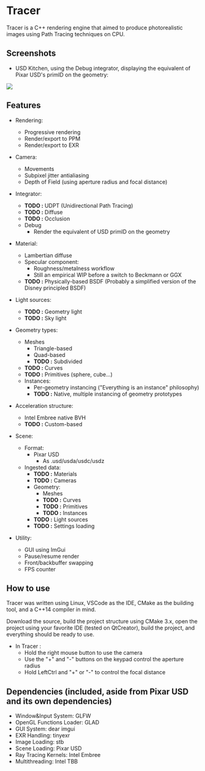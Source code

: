 Tracer
======

Tracer is a C++ rendering engine that aimed to produce photorealistic images using Path Tracing techniques on CPU.

Screenshots
------

* USD Kitchen, using the Debug integrator, displaying the equivalent of Pixar USD's primID on the geometry:

![](https://i.ibb.co/XsHRpqn/primId1.png)

Features
------

* Rendering:
    * Progressive rendering
    * Render/export to PPM
    * Render/export to EXR

* Camera:
    * Movements
    * Subpixel jitter antialiasing
    * Depth of Field (using aperture radius and focal distance)

* Integrator:
    * **TODO :** UDPT (Unidirectional Path Tracing)
    * **TODO :** Diffuse
    * **TODO :** Occlusion
    * Debug
        * Render the equivalent of USD primID on the geometry

* Material:
    * Lambertian diffuse
    * Specular component:
        * Roughness/metalness workflow
        * Still an empirical WIP before a switch to Beckmann or GGX
    * **TODO :** Physically-based BSDF (Probably a simplified version of the Disney principled BSDF)

* Light sources:
    * **TODO :** Geometry light
    * **TODO :** Sky light

* Geometry types:
    * Meshes
        * Triangle-based
        * Quad-based 
        * **TODO :**  Subdivided
    * **TODO :** Curves
    * **TODO :** Primitives (sphere, cube...)
    * Instances:
        * Per-geometry instancing ("Everything is an instance" philosophy)
        * **TODO :** Native, multiple instancing of geometry prototypes

* Acceleration structure:
    * Intel Embree native BVH
    * **TODO :** Custom-based

* Scene:
    * Format:
        * Pixar USD
            * As .usd/usda/usdc/usdz
    * Ingested data:
        * **TODO :** Materials
        * **TODO :** Cameras
        * Geometry:
            * Meshes
            * **TODO :** Curves
            * **TODO :** Primitives
            * **TODO :** Instances
        * **TODO :** Light sources
        * **TODO :** Settings loading

* Utility:
    * GUI using ImGui
    * Pause/resume render
    * Front/backbuffer swapping
    * FPS counter

How to use
------

Tracer was written using Linux, VSCode as the IDE, CMake as the building tool, and a C++14 compiler in mind.

Download the source, build the project structure using CMake 3.x, open the project using your favorite IDE (tested on QtCreator), build the project, and everything should be ready to use.

* In Tracer :
    * Hold the right mouse button to use the camera
    * Use the "+" and "-" buttons on the keypad control the aperture radius
    * Hold LeftCtrl and "+" or "-" to control the focal distance

Dependencies (included, aside from Pixar USD and its own dependencies)
------

- Window&Input System: GLFW
- OpenGL Functions Loader: GLAD
- GUI System: dear imgui
- EXR Handling: tinyexr
- Image Loading: stb
- Scene Loading: Pixar USD
- Ray Tracing Kernels: Intel Embree
- Multithreading: Intel TBB
